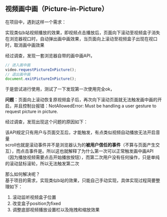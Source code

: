 ## 视频画中画（Picture-in-Picture）

在项目中，遇到这样一个需求：

实现类似b站视频播放的效果，即视频点击播放后，页面向下滚动至视频盒子消失在浏览器视口时，自动弹出画中画效果，当页面向上滚动至视频盒子出现在视口时，取消画中画效果


经过调查，发现一套浏览器自带的画中画API，
```js
// 进入画中画
video.requestPictureInPicture();
// 退出画中画
document.exitPictureInPicture();
```
于是尝试进行使用，测试了一下发现第一次使用完全ok，

**问题**：页面向上滚动恢复原视频盒子后，再次向下滚动页面就无法触发画中画的开启，并且控制台报错：NotAllowedError: Must be handling a user gesture to request picture in picture. 

经过调查，发现出现这个问题的原因如下：

该API规定只有用户与页面交互后，才能触发，有点类似视频自动播放无法开启音量  
scroll也就是滚动事件并不是浏览器认为的**被用户信任的事件**（不算与页面产生交互），而点击事件是。所以这也就解释了为什么第一次可以正常触发画中画API（因为播放视频需要点击开始播放按钮），而第二次用户没有任何操作，只是单纯的滚动鼠标滚轮，所以无法触发第二次


那么如何解决呢？  
基于项目的需求，实现类似b站的效果，只能自己手动实现，具体实现过程简要整理如下：
1. 滚动监听视频盒子位置
2. 改变盒子position为fixed
3. 调整底部视频播放设置栏以及拖拽和缩放效果